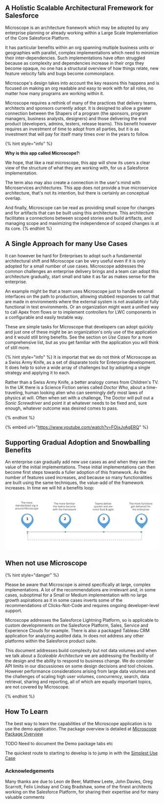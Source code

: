 

## A Holistic Scalable Architectural Fremework for Salesforce

Microscope is an architecture franework which may be adopted by any enterprise planning or already working within a Large Scale Implementation of the Core Salesforce Platform. 

It has particular benefits within an org spanning multiple business units or geographies with parallel, complex implementations which need to minimize their inter-dependencies. Such implementations have often struggled because as complexity and dependencies increase in their orgs they become opaque, no one has a structural overview of how things relate, new feature velocity falls and bugs become commonplace. 

Microscope's design takes into account the key reasons this happens and is focused on making an org readable and easy to work with for all roles, no matter how many programs are working within it. 

Microscope requires a rethink of many of the practices that delivery teams, architects and sponsors currently adopt. It is designed to allow a greater connection between the Shapers of a program (the sponsors, program managers, business analysts, designers) and those delivering the end product (developers, admins, testers, release teams). This benefit however requires an investment of time to adopt from all parties, but it is as investment that will pay for itself many times over in the years to follow.

{% hint style="info" %}

**Why is this app called Microscope?:** 

We hope, that like a real microscope, this app will show its users a clear view of the structure of what they are working with, for us a Salesforce implementation. 

The term also may also create a connection in the user's mind with Microservices architectures. This app does not provide a true microservice architecture, that's not its intention, but there is certainly an conceptual overlap.

And finally, Microscope can be read as providing small scope for changes and for artifacts that can be built using this architecture. This architecture facilitates a connections between scoped stories and build artifacts, and managing scope and maximizing the independence of scoped changes is at its core.
{% endhint %}


## A Single Approach for many Use Cases

It can however be hard for Enterprises to adopt such a fundamental architectural shift and Microscope can be very useful even if it is only adopted for a small number of use cases. 
Microscope addresses the common challenges an enterprise delivery brings and a team can adopt this architecture gradually, start small and take it as far as makes sense for the enterprise. 

An example might be that a team uses Microscope just to handle external interfaces on the path to production, allowing stubbed responses to call that are made in environments where the external system is not available or fully functional in test environments. Or an organization might want a unified way to call Apex from flows or to implement controllers for LWC components in a configurable and easily testable way. 

These are simple tasks for Microscope that developers can adopt quickly and just one of these might be an organization's only use of the application and it would still bring benefits. See the section on *Use Cases* for a more comprehensive list, but as you get familiar with the application you will think of still more.

{% hint style="info" %}
It is importat that we do not think of Microscope as a Swiss Army Knife, as a set of disparate tools for Enterprise development. It does help to solve a wide array of challenges but by adopting a single strategy and applying it to each.

Rather than a Swiss Army Knife, a  better analogy comes from Children's TV. In the UK there is a Science Fiction series called *Doctor Who*, about a time-traveling, human looking alien who can seemingly defy most laws of physics at will. Often when set with a challenge, The Doctor will pull out a *Sonic Screwdriver* and point it at whatever needs to be fixed and, sure enough, whatever outcome was desired comes to pass. 

{% endhint %}


{% embed url="https://www.youtube.com/watch?v=FOixJvAgERQ" %}








## Supporting Gradual Adoption and Snowballing Benefits


An enterprise can gradually add new use cases as and when they see the value of the initial implementations. These initial implementations can then become first steps towards a fuller adoption of this framework. As the number of features used increases, and because so many functionalities are built using the same techniques, the value-add of the framework increases. In time we will hit a benefits loop:

![Gradual Adoption has Snowballing Benefits](SnowballingAdoption.png
)





## When not use Microscope


{% hint style="danger" %}

Please be aware that Microscope is aimed specifically at large, complex implementations. A lot of the recommendations are irrelevant and, in some cases, suboptimal for a Small or Medium implementation with no large growth aspirations as it in some cases inverts some of the recommendations of Clicks-Not-Code and requires ongoing developer-level support. 

Microscope addresses the Salesforce Lightning Platform, so is applicable to custom developmments on the Salesforce Platform, Sales, Service and Experience Clouds for example. There is also a packaged Tableau CRM application for analyzing audited data. In does not address any other platforms within the Salesforce product suite.  

This document addresses build complexity but not data volumes and when we talk about a *Scaleable Architecture* we are addressing the flexibility of the design and the ability to respond to business change. We do consider API limits in our discussiones on some design decisions and tool choices. However performance considerations arising from large data volumes and the challenges of scaling high user volumes, concurrency, search, data retrieval, sharing and reporting, all of which are equally important topics, are not covered by Microscope.

{% endhint %}



## How To Learn

The best way to learn the capabilities of the Microscope application is to use the demo application. The package overview is detailed at [Microscope Package Overview](../installation/PackageOverview.md)

TODO Need to document the Demo package tabs etc

The quickest route to starting to develop is to jump in with the [Simplest Use Case](DecoupledMethod.md)


### Acknowledgements

Many thanks are due to Leon de Beer, Matthew Leete, John Davies, Greg Scarrott, Felix Lindsay and Craig Bradshaw, some of the finest architects working on the Salesforce Platform, for sharing their expertise and for many valuable comments